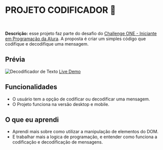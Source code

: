 # PROJETO CODIFICADOR 👾
<br>

**Descrição:** esse projeto faz parte do desafio do [Challenge ONE - Iniciante em Programação da Alura](https://www.alura.com.br/challenges/challenge-one-logica). A proposta é criar um simples código que codifique e decodifique uma mensagem.

## Prévia

![Decodificador de Texto](https://github.com/gabrielucasantos/decodificador_challenge_alura/assets/132011614/fdf14d86-b0bd-42b3-92f2-078520ae5251)
[Live Demo](https://gabrielucasantos.github.io/decodificador_challenge_alura/)

## Funcionalidades

- O usuário tem a opção de codificar ou decodificar uma mensagem.
- O Projeto funciona na versão desktop e mobile.

## O que eu aprendi

- Aprendi mais sobre como utilizar a manipulação de elementos do DOM.
- E trabalhar mais a logica de programação, e entender como funciona a codificação e decodificação de mensagens.
